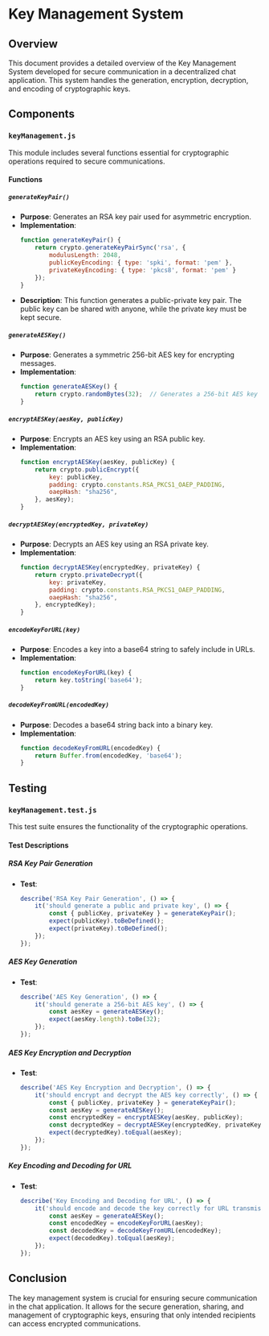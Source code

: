 # Key Management System

## Overview

This document provides a detailed overview of the Key Management System developed for secure communication in a decentralized chat application. This system handles the generation, encryption, decryption, and encoding of cryptographic keys.

## Components

### `keyManagement.js`

This module includes several functions essential for cryptographic operations required to secure communications.

#### Functions

##### `generateKeyPair()`

- **Purpose**: Generates an RSA key pair used for asymmetric encryption.
- **Implementation**:
  ```javascript
  function generateKeyPair() {
      return crypto.generateKeyPairSync('rsa', {
          modulusLength: 2048,
          publicKeyEncoding: { type: 'spki', format: 'pem' },
          privateKeyEncoding: { type: 'pkcs8', format: 'pem' }
      });
  }
  
- **Description**: This function generates a public-private key pair. The public key can be shared with anyone, while the private key must be kept secure.

##### `generateAESKey()`

- **Purpose**: Generates a symmetric 256-bit AES key for encrypting messages.
- **Implementation**:
  ```javascript
  function generateAESKey() {
      return crypto.randomBytes(32);  // Generates a 256-bit AES key
  }
  ```

##### `encryptAESKey(aesKey, publicKey)`

- **Purpose**: Encrypts an AES key using an RSA public key.
- **Implementation**:
  ```javascript
  function encryptAESKey(aesKey, publicKey) {
      return crypto.publicEncrypt({
          key: publicKey,
          padding: crypto.constants.RSA_PKCS1_OAEP_PADDING,
          oaepHash: "sha256",
      }, aesKey);
  }
  ```

##### `decryptAESKey(encryptedKey, privateKey)`

- **Purpose**: Decrypts an AES key using an RSA private key.
- **Implementation**:
  ```javascript
  function decryptAESKey(encryptedKey, privateKey) {
      return crypto.privateDecrypt({
          key: privateKey,
          padding: crypto.constants.RSA_PKCS1_OAEP_PADDING,
          oaepHash: "sha256",
      }, encryptedKey);
  }
  ```

##### `encodeKeyForURL(key)`

- **Purpose**: Encodes a key into a base64 string to safely include in URLs.
- **Implementation**:
  ```javascript
  function encodeKeyForURL(key) {
      return key.toString('base64');
  }
  ```

##### `decodeKeyFromURL(encodedKey)`

- **Purpose**: Decodes a base64 string back into a binary key.
- **Implementation**:
  ```javascript
  function decodeKeyFromURL(encodedKey) {
      return Buffer.from(encodedKey, 'base64');
  }
  ```

## Testing

### `keyManagement.test.js`

This test suite ensures the functionality of the cryptographic operations.

#### Test Descriptions

##### RSA Key Pair Generation

- **Test**:
  ```javascript
  describe('RSA Key Pair Generation', () => {
      it('should generate a public and private key', () => {
          const { publicKey, privateKey } = generateKeyPair();
          expect(publicKey).toBeDefined();
          expect(privateKey).toBeDefined();
      });
  });
  ```

##### AES Key Generation

- **Test**:
  ```javascript
  describe('AES Key Generation', () => {
      it('should generate a 256-bit AES key', () => {
          const aesKey = generateAESKey();
          expect(aesKey.length).toBe(32);
      });
  });
  ```

##### AES Key Encryption and Decryption

- **Test**:
  ```javascript
  describe('AES Key Encryption and Decryption', () => {
      it('should encrypt and decrypt the AES key correctly', () => {
          const { publicKey, privateKey } = generateKeyPair();
          const aesKey = generateAESKey();
          const encryptedKey = encryptAESKey(aesKey, publicKey);
          const decryptedKey = decryptAESKey(encryptedKey, privateKey);
          expect(decryptedKey).toEqual(aesKey);
      });
  });
  ```

##### Key Encoding and Decoding for URL

- **Test**:
  ```javascript
  describe('Key Encoding and Decoding for URL', () => {
      it('should encode and decode the key correctly for URL transmission', () => {
          const aesKey = generateAESKey();
          const encodedKey = encodeKeyForURL(aesKey);
          const decodedKey = decodeKeyFromURL(encodedKey);
          expect(decodedKey).toEqual(aesKey);
      });
  });
  ```

## Conclusion

The key management system is crucial for ensuring secure communication in the chat application. It allows for the secure generation, sharing, and management of cryptographic keys, ensuring that only intended recipients can access encrypted communications.
```